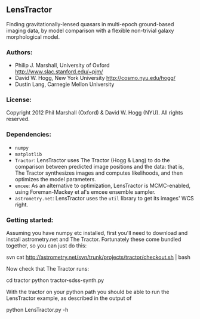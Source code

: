 ## LensTractor

Finding gravitationally-lensed quasars in multi-epoch ground-based
imaging data, by model comparison with a flexible non-trivial galaxy
morphological model.

### Authors:

* Philip J. Marshall, University of Oxford
  <http://www.slac.stanford.edu/~pjm/>
* David W. Hogg, New York University
  <http://cosmo.nyu.edu/hogg/>
* Dustin Lang, Carnegie Mellon University

### License:

Copyright 2012 Phil Marshall (Oxford) & David W. Hogg (NYU).  All
rights reserved.

### Dependencies:

* `numpy`
* `matplotlib`
* `Tractor`: LensTractor uses The Tractor (Hogg & Lang) to do the
  comparison between predicted image positions and the data: that is,
  The Tractor synthesizes images and computes likelihoods, and then 
  optimizes the model parameters.
* `emcee`: As an alternative to optimization, LensTractor is MCMC-enabled, using Foreman-Mackey et al's emcee ensemble sampler.
* `astrometry.net`: LensTractor uses the `util` library to get its images' WCS right.

### Getting started:

Assuming you have numpy etc installed, first you'll need to download and install astrometry.net and The Tractor. 
Fortunately these come bundled together, so you can just do this:

 svn cat http://astrometry.net/svn/trunk/projects/tractor/checkout.sh | bash

Now check that The Tractor runs:

 cd tractor
 python tractor-sdss-synth.py

With the tractor on your python path you should be able to run the LensTractor example, as described in the output of 

 python LensTractor.py -h
